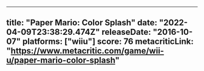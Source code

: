 
---
title: "Paper Mario: Color Splash"
date: "2022-04-09T23:38:29.474Z"
releaseDate: "2016-10-07"
platforms: ["wiiu"]
score: 76
metacriticLink: "https://www.metacritic.com/game/wii-u/paper-mario-color-splash"
---
